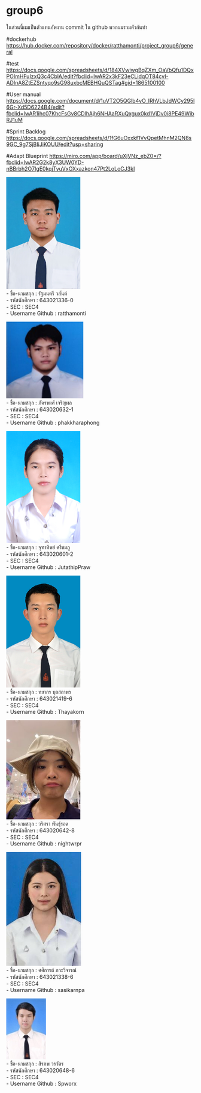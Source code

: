 # group6

ในส่วนนี้ผมเป็นตัวแทนอัพงาน commit  ใน github พวกผมรวมตัวกันทำ 

#dockerhub
https://hub.docker.com/repository/docker/ratthamonti/project_group6/general

#test
https://docs.google.com/spreadsheets/d/184XVwiwgBqZXm_OaVbQfu1DQxPOImHFuIzxQ3c4CblA/edit?fbclid=IwAR2x3kF23eCLidqOT84cvI-ADInA8ZtEZSntyqo9sG98uxbcMEBHQuQSTag#gid=1865100100

#User manual
https://docs.google.com/document/d/1uVT2O5QGlb4vO_IRhVLbJdWCy295I6Gr-Xd5D6224B4/edit?fbclid=IwAR1ihc07KhcFsGv8CDlhAjh6NHAaRXuQxgux0kd1VjDv0i8PE49WibRJ1uM

#Sprint Backlog
https://docs.google.com/spreadsheets/d/1fG6uOxxkf1VvQpetMhnM2QN8s9GC_9g7SjBIiJiKOUU/edit?usp=sharing

#Adapt Blueprint
https://miro.com/app/board/uXjVNz_ebZ0=/?fbclid=IwAR2G2k8yX3UW0YD-nBBrbh2O7IgE0kqjTvuVxOXxazkon47Pt2LoLoCJ3kI

![รูปภาพของผู้เขียน](./media/ratthamonti.jpg)
<br>- ชื่อ-นามสกุล  : รัฐมนตรี วสันต์
<br>- รหัสนักศึกษา  : 643021336-0
<br>- SEC : SEC4
<br>- Username Github : ratthamonti

![รูปภาพของผู้เขียน](./media/nuy.jpg)
<br>- ชื่อ-นามสกุล  : ภัครพงศ์ เจริญผล 
<br>- รหัสนักศึกษา  : 643020632-1
<br>- SEC : SEC4
<br>- Username Github : phakkharaphong

![รูปภาพของผู้เขียน](./media/jutathip.jpg)
<br>- ชื่อ-นามสกุล  : จุฑาทิพย์ ศรีชมภู
<br>- รหัสนักศึกษา  : 643020601-2
<br>- SEC : SEC4
<br>- Username Github : JutathipPraw

![รูปภาพของผู้เขียน](./media/Thayakorn.jpg)
<br>- ชื่อ-นามสกุล  : ทยากร บุลสถาพร
<br>- รหัสนักศึกษา  : 643021419-6
<br>- SEC : SEC4
<br>- Username Github : Thayakorn 

![รูปภาพของผู้เขียน](./media/night.jpg)
<br>- ชื่อ-นามสกุล  : วริศรา พันธุ์รอด
<br>- รหัสนักศึกษา  : 643020642-8
<br>- SEC : SEC4
<br>- Username Github : nightwrpr

![รูปภาพของผู้เขียน](./media/sasikarn.jpg)
<br>- ชื่อ-นามสกุล  : ศศิการต์ ภวะวิจารณ์
<br>- รหัสนักศึกษา  : 643021338-6
<br>- SEC : SEC4
<br>- Username Github : sasikarnpa

![รูปภาพของผู้เขียน](./media/siriphob.jpg)
<br>- ชื่อ-นามสกุล  : สิรภพ วรวัตร
<br>- รหัสนักศึกษา  : 643020648-6
<br>- SEC : SEC4
<br>- Username Github : Spworx
